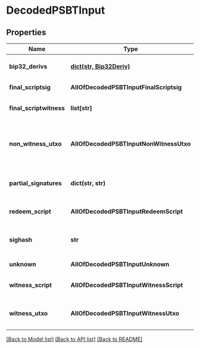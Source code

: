# DecodedPSBTInput

## Properties
Name | Type | Description | Notes
------------ | ------------- | ------------- | -------------
**bip32_derivs** | [**dict(str, Bip32Deriv)**](Bip32Deriv.md) | The BIP32 derivation paths | [optional] 
**final_scriptsig** | **AllOfDecodedPSBTInputFinalScriptsig** | The final script sig | [optional] 
**final_scriptwitness** | **list[str]** | The final script witness | [optional] 
**non_witness_utxo** | **AllOfDecodedPSBTInputNonWitnessUtxo** | Decoded network transaction for non-witness UTXOs | [optional] 
**partial_signatures** | **dict(str, str)** | The public key and signature pairs | [optional] 
**redeem_script** | **AllOfDecodedPSBTInputRedeemScript** | The redeem script | [optional] 
**sighash** | **str** | The sighash type to be used | [optional] 
**unknown** | **AllOfDecodedPSBTInputUnknown** | Unknown fields | [optional] 
**witness_script** | **AllOfDecodedPSBTInputWitnessScript** | The witness script | [optional] 
**witness_utxo** | **AllOfDecodedPSBTInputWitnessUtxo** | Transaction output for witness UTXOs | [optional] 

[[Back to Model list]](../README.md#documentation-for-models) [[Back to API list]](../README.md#documentation-for-api-endpoints) [[Back to README]](../README.md)

